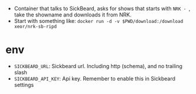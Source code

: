 * Container that talks to SickBeard, asks for shows that starts with `NRK - `, take the showname and downloads it from NRK.
* Start with something like: `docker run -d -v $PWD/download:/download xeor/nrk-sb-ripd`

# env
* `SICKBEARD_URL`: Sickbeard url. Including http (schema), and no trailing slash
* `SICKBEARD_API_KEY`: Api key. Remember to enable this in Sickbeard settings
